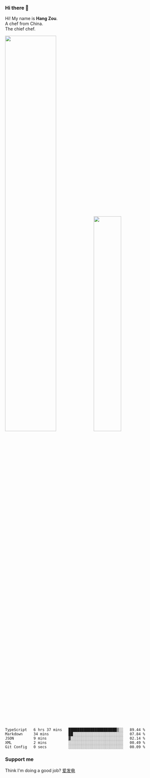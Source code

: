 ### Hi there 👋

Hi! My name is **Hang Zou**.  
A chef from China.  
The chief chef.

<img align="" width="57.5%" src="https://github-readme-stats.vercel.app/api?username=zouhangwithsweet&hide_title=true&hide_border=true&show_icons=true&include_all_commits=true&line_height=21" /><img align="" width="42.4%" src="https://github-readme-stats.vercel.app/api/top-langs/?username=zouhangwithsweet&hide_title=true&hide_border=true&layout=compact" />

<!--START_SECTION:waka-->

```text
TypeScript   6 hrs 37 mins   ██████████████████████▒░░   89.44 %
Markdown     34 mins         ██░░░░░░░░░░░░░░░░░░░░░░░   07.84 %
JSON         9 mins          ▓░░░░░░░░░░░░░░░░░░░░░░░░   02.14 %
XML          2 mins          ░░░░░░░░░░░░░░░░░░░░░░░░░   00.49 %
Git Config   0 secs          ░░░░░░░░░░░░░░░░░░░░░░░░░   00.09 %
```

<!--END_SECTION:waka-->

### Support me

Think I'm doing a good job? [爱发电](https://afdian.net/@zouhangsweet)
